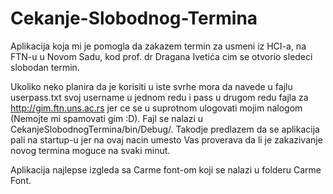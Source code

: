 # Cekanje-Slobodnog-Termina
Aplikacija koja mi je pomogla da zakazem termin za usmeni iz HCI-a, na FTN-u u Novom Sadu, kod prof. dr Dragana Ivetića cim se otvorio sledeci slobodan termin. 

Ukoliko neko planira da je korisiti u iste svrhe mora da navede u fajlu userpass.txt svoj username u jednom redu i pass u drugom redu fajla za http://gim.ftn.uns.ac.rs jer ce se u suprotnom ulogovati mojim nalogom (Nemojte mi spamovati gim :D). Fajl se nalazi u CekanjeSlobodnogTermina/bin/Debug/. Takodje predlazem da se aplikacija pali na startup-u jer na ovaj nacin umesto Vas proverava da li je zakazivanje novog termina moguce na svaki minut.

Aplikacija najlepse izgleda sa Carme font-om koji se nalazi u folderu Carme Font.
